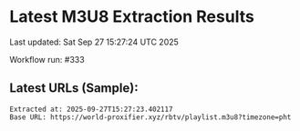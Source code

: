 # Latest M3U8 Extraction Results

Last updated: Sat Sep 27 15:27:24 UTC 2025

Workflow run: #333

## Latest URLs (Sample):
```
Extracted at: 2025-09-27T15:27:23.402117
Base URL: https://world-proxifier.xyz/rbtv/playlist.m3u8?timezone=pht

```
